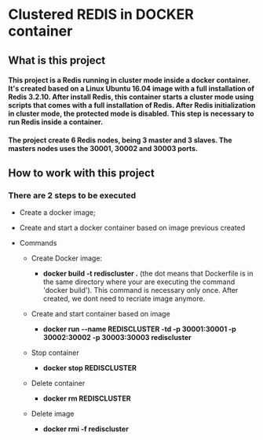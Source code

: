 # Clustered REDIS in DOCKER container

## What is this project

#### This project is a Redis running in cluster mode inside a docker container. It's created based on a Linux Ubuntu 16.04 image with a full installation of Redis 3.2.10. After install Redis, this container starts a cluster mode using scripts that comes with a full installation of Redis. After Redis initialization in cluster mode,  the protected mode is disabled. This step is necessary to run Redis inside a container.
#### The project create 6 Redis nodes, being 3 master and 3 slaves. The masters nodes uses the 30001, 30002 and 30003 ports.

## How to work with this project

### There are 2 steps to be executed
* Create a docker image;
* Create and start a docker container based on image previous created

* Commands
	
	* Create Docker image:
		* __docker build -t rediscluster .__ (the dot means that Dockerfile is in the same directory where your are executing the command 'docker build').
		This command is necessary only once. After created, we dont need to recriate image anymore.
	
	* Create and start container based on image
		* __docker run --name REDISCLUSTER -td -p 30001:30001 -p 30002:30002 -p 30003:30003 rediscluster__
	
	* Stop container
		* __docker stop REDISCLUSTER__
	
	* Delete container
		* __docker rm REDISCLUSTER__
	
	* Delete image
		* __docker rmi -f rediscluster__